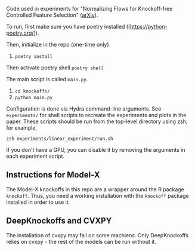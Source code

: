 Code used in experiments for "Normalizing Flows for Knockoff-free Controlled Feature Selection" ([arXiv](https://arxiv.org/abs/2106.01528)).

To run, first make sure you have poetry installed ([https://python-poetry.org/]).

Then, initialize in the repo (one-time only)
1. ```poetry install```

Then activate poetry shell
``` poetry shell ```

The main script is called ```main.py```.
1. ```cd knockoffs/```
1. ```python main.py```

Configuration is done via Hydra command-line arguments.  See ```experiments/``` for shell scripts to recreate the experiments and plots in the paper. These scripts should be run from the top-level directory using zsh; for example,
```
zsh experiments/linear_experiment/run.sh
```

If you don't have a GPU, you can disable it by removing the arguments in each experiment script.

## Instructions for Model-X
The Model-X knockoffs in this repo are a wrapper around the R package ```knockoff```. Thus, you need a working installation with the ```knockoff``` package installed in order to use it.

## DeepKnockoffs and CVXPY
The installation of cvxpy may fail on some machiens. Only DeepKnockoffs relies on cvxpy - the rest of the models can be run without it.

